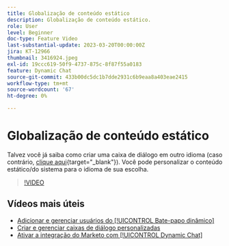 ```yaml
---
title: Globalização de conteúdo estático
description: Globalização de conteúdo estático.
role: User
level: Beginner
doc-type: Feature Video
last-substantial-update: 2023-03-20T00:00:00Z
jira: KT-12966
thumbnail: 3416924.jpeg
exl-id: 19ccc619-50f9-4737-875c-8f87f55a0183
feature: Dynamic Chat
source-git-commit: 433b00dc5dc1b7dde2931c6b9eaa8a403eae2415
workflow-type: tm+mt
source-wordcount: '67'
ht-degree: 0%

---
```


# Globalização de conteúdo estático

Talvez você já saiba como criar uma caixa de diálogo em outro idioma (caso contrário, [clique aqui](https://nation.marketo.com/t5/dynamic-chat-discussion/design-non-english-language-conversations-in-dynamic-chat/m-p/324317#M39){target="_blank"}). Você pode personalizar o conteúdo estático/do sistema para o idioma de sua escolha.

>[!VIDEO](https://video.tv.adobe.com/v/3416924/?quality=12&learn=on)

## Vídeos mais úteis

* [Adicionar e gerenciar usuários do [!UICONTROL Bate-papo dinâmico]](user-management.md)
* [Criar e gerenciar caixas de diálogo personalizadas](dialogue-management.md)
* [Ativar a integração do Marketo com [!UICONTROL Dynamic Chat]](marketo-integration.md)
